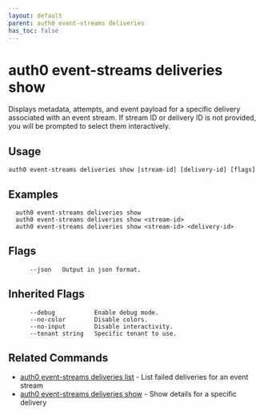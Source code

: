 ```yaml
---
layout: default
parent: auth0 event-streams deliveries
has_toc: false
---
```

# auth0 event-streams deliveries show

Displays metadata, attempts, and event payload for a specific 
delivery associated with an event stream. 
If stream ID or delivery ID is not provided, you will be prompted to select them interactively.

## Usage
```
auth0 event-streams deliveries show [stream-id] [delivery-id] [flags]
```

## Examples

```
  auth0 event-streams deliveries show
  auth0 event-streams deliveries show <stream-id>
  auth0 event-streams deliveries show <stream-id> <delivery-id>
```


## Flags

```
      --json   Output in json format.
```


## Inherited Flags

```
      --debug           Enable debug mode.
      --no-color        Disable colors.
      --no-input        Disable interactivity.
      --tenant string   Specific tenant to use.
```


## Related Commands

- [auth0 event-streams deliveries list](auth0_event-streams_deliveries_list.md) - List failed deliveries for an event stream
- [auth0 event-streams deliveries show](auth0_event-streams_deliveries_show.md) - Show details for a specific delivery


